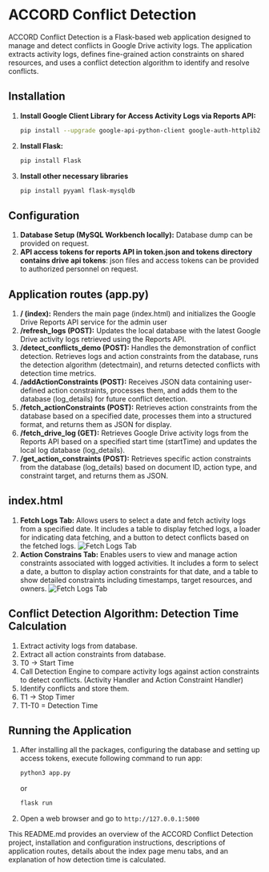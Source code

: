 # ACCORD Conflict Detection

ACCORD Conflict Detection is a Flask-based web application designed to manage and detect conflicts in Google Drive activity logs. The application extracts activity logs, defines fine-grained action constraints on shared resources, and uses a conflict detection algorithm to identify and resolve conflicts.

## Installation

1. **Install Google Client Library for Access Activity Logs via Reports API:**
   ```bash
   pip install --upgrade google-api-python-client google-auth-httplib2 google-auth-oauthlib
   ```
2. **Install Flask:**
   ```bash
   pip install Flask
   ```
3. **Install other necessary libraries**
   ```bash
   pip install pyyaml flask-mysqldb
   ```

## Configuration

1. **Database Setup (MySQL Workbench locally):** Database dump can be provided on request.
2. **API access tokens for reports API in token.json and tokens directory contains drive api tokens**: json files and access tokens can be provided to authorized personnel on request.

## Application routes (app.py)

1. **/ (index):** Renders the main page (index.html) and initializes the Google Drive Reports API service for the admin user
2. **/refresh_logs (POST):** Updates the local database with the latest Google Drive activity logs retrieved using the Reports API.
3. **/detect_conflicts_demo (POST):** Handles the demonstration of conflict detection. Retrieves logs and action constraints from the database, runs the detection algorithm (detectmain), and returns detected conflicts with detection time metrics.
4. **/addActionConstraints (POST):** Receives JSON data containing user-defined action constraints, processes them, and adds them to the database (log_details) for future conflict detection.
5. **/fetch_actionConstraints (POST):** Retrieves action constraints from the database based on a specified date, processes them into a structured format, and returns them as JSON for display.
6. **/fetch_drive_log (GET):** Retrieves Google Drive activity logs from the Reports API based on a specified start time (startTime) and updates the local log database (log_details).
7. **/get_action_constraints (POST):** Retrieves specific action constraints from the database (log_details) based on document ID, action type, and constraint target, and returns them as JSON.

## index.html

1. **Fetch Logs Tab:** Allows users to select a date and fetch activity logs from a specified date. It includes a table to display fetched logs, a loader for indicating data fetching, and a button to detect conflicts based on the fetched logs.
   ![Fetch Logs Tab](static/img/fetchLog.png)
2. **Action Constrains Tab:** Enables users to view and manage action constraints associated with logged activities. It includes a form to select a date, a button to display action constraints for that date, and a table to show detailed constraints including timestamps, target resources, and owners.
   ![Fetch Logs Tab](static/img/actionConstraint.png)

## Conflict Detection Algorithm: Detection Time Calculation

1. Extract activity logs from database.
2. Extract all action constraints from database.
3. T0 -> Start Time
4. Call Detection Engine to compare activity logs against action constraints to detect conflicts. (Activity Handler and Action Constraint Handler)
5. Identify conflicts and store them.
6. T1 -> Stop Timer
7. T1-T0 = Detection Time

## Running the Application

1. After installing all the packages, configuring the database and setting up access tokens, execute following command to run app:

   ```bash
   python3 app.py
   ```

   or

   ```bash
   flask run
   ```

2. Open a web browser and go to `http://127.0.0.1:5000`

This README.md provides an overview of the ACCORD Conflict Detection project, installation and configuration instructions, descriptions of application routes, details about the index page menu tabs, and an explanation of how detection time is calculated.
